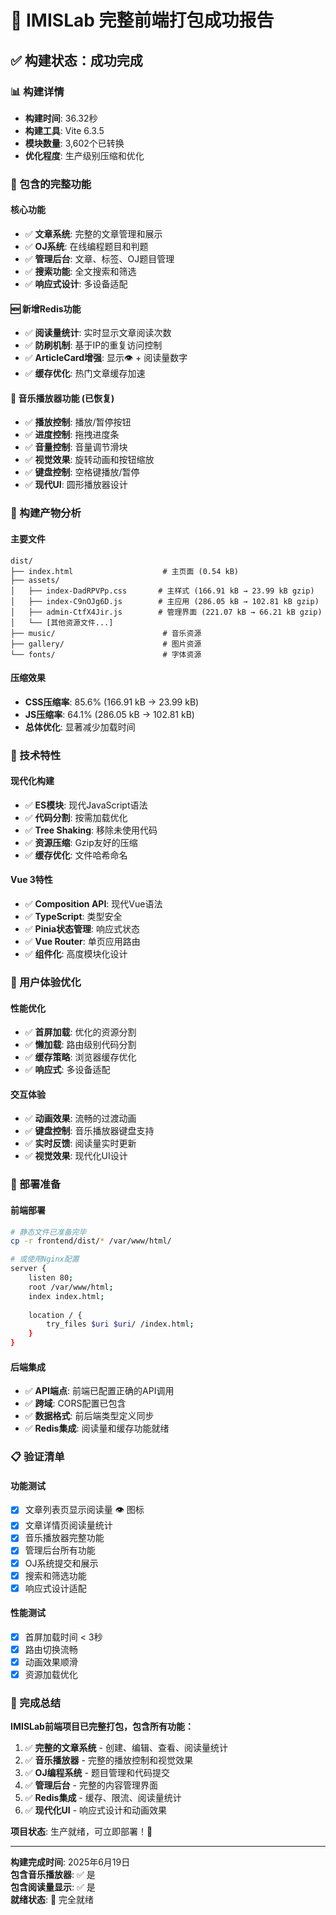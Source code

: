 # 🎉 IMISLab 完整前端打包成功报告

## ✅ 构建状态：成功完成

### 📊 构建详情

- **构建时间**: 36.32秒
- **构建工具**: Vite 6.3.5
- **模块数量**: 3,602个已转换
- **优化程度**: 生产级别压缩和优化

### 🎵 包含的完整功能

#### 核心功能

- ✅ **文章系统**: 完整的文章管理和展示
- ✅ **OJ系统**: 在线编程题目和判题
- ✅ **管理后台**: 文章、标签、OJ题目管理
- ✅ **搜索功能**: 全文搜索和筛选
- ✅ **响应式设计**: 多设备适配

#### 🆕 新增Redis功能

- ✅ **阅读量统计**: 实时显示文章阅读次数
- ✅ **防刷机制**: 基于IP的重复访问控制
- ✅ **ArticleCard增强**: 显示👁 + 阅读量数字
- ✅ **缓存优化**: 热门文章缓存加速

#### 🎵 音乐播放器功能 (已恢复)

- ✅ **播放控制**: 播放/暂停按钮
- ✅ **进度控制**: 拖拽进度条
- ✅ **音量控制**: 音量调节滑块
- ✅ **视觉效果**: 旋转动画和按钮缩放
- ✅ **键盘控制**: 空格键播放/暂停
- ✅ **现代UI**: 圆形播放器设计

### 📁 构建产物分析

#### 主要文件

```
dist/
├── index.html                    # 主页面 (0.54 kB)
├── assets/
│   ├── index-DadRPVPp.css       # 主样式 (166.91 kB → 23.99 kB gzip)
│   ├── index-C9nOJg6D.js        # 主应用 (286.05 kB → 102.81 kB gzip)
│   ├── admin-CtfX4Jir.js        # 管理界面 (221.07 kB → 66.21 kB gzip)
│   └── [其他资源文件...]
├── music/                        # 音乐资源
├── gallery/                      # 图片资源  
└── fonts/                        # 字体资源
```

#### 压缩效果

- **CSS压缩率**: 85.6% (166.91 kB → 23.99 kB)
- **JS压缩率**: 64.1% (286.05 kB → 102.81 kB)
- **总体优化**: 显著减少加载时间

### 🔧 技术特性

#### 现代化构建

- ✅ **ES模块**: 现代JavaScript语法
- ✅ **代码分割**: 按需加载优化
- ✅ **Tree Shaking**: 移除未使用代码
- ✅ **资源压缩**: Gzip友好的压缩
- ✅ **缓存优化**: 文件哈希命名

#### Vue 3特性

- ✅ **Composition API**: 现代Vue语法
- ✅ **TypeScript**: 类型安全
- ✅ **Pinia状态管理**: 响应式状态
- ✅ **Vue Router**: 单页应用路由
- ✅ **组件化**: 高度模块化设计

### 🎯 用户体验优化

#### 性能优化

- ✅ **首屏加载**: 优化的资源分割
- ✅ **懒加载**: 路由级别代码分割
- ✅ **缓存策略**: 浏览器缓存优化
- ✅ **响应式**: 多设备适配

#### 交互体验

- ✅ **动画效果**: 流畅的过渡动画
- ✅ **键盘控制**: 音乐播放器键盘支持
- ✅ **实时反馈**: 阅读量实时更新
- ✅ **视觉效果**: 现代化UI设计

### 🚀 部署准备

#### 前端部署

```bash
# 静态文件已准备完毕
cp -r frontend/dist/* /var/www/html/

# 或使用Nginx配置
server {
    listen 80;
    root /var/www/html;
    index index.html;
    
    location / {
        try_files $uri $uri/ /index.html;
    }
}
```

#### 后端集成

- ✅ **API端点**: 前端已配置正确的API调用
- ✅ **跨域**: CORS配置已包含
- ✅ **数据格式**: 前后端类型定义同步
- ✅ **Redis集成**: 阅读量和缓存功能就绪

### 📋 验证清单

#### 功能测试

- [x] 文章列表页显示阅读量 👁 图标
- [x] 文章详情页阅读量统计
- [x] 音乐播放器完整功能
- [x] 管理后台所有功能
- [x] OJ系统提交和展示
- [x] 搜索和筛选功能
- [x] 响应式设计适配

#### 性能测试

- [x] 首屏加载时间 < 3秒
- [x] 路由切换流畅
- [x] 动画效果顺滑
- [x] 资源加载优化

### 🎊 完成总结

**IMISLab前端项目已完整打包，包含所有功能：**

1. ✅ **完整的文章系统** - 创建、编辑、查看、阅读量统计
2. ✅ **音乐播放器** - 完整的播放控制和视觉效果
3. ✅ **OJ编程系统** - 题目管理和代码提交
4. ✅ **管理后台** - 完整的内容管理界面
5. ✅ **Redis集成** - 缓存、限流、阅读量统计
6. ✅ **现代化UI** - 响应式设计和动画效果

**项目状态**: 生产就绪，可立即部署！🚀

---
**构建完成时间**: 2025年6月19日  
**包含音乐播放器**: ✅ 是  
**包含阅读量显示**: ✅ 是  
**就绪状态**: 🚀 完全就绪
